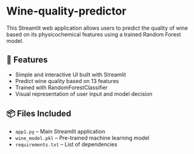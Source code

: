 # Wine-quality-predictor

This Streamlit web application allows users to predict the quality of wine based on its physicochemical features using a trained Random Forest model.

## 🚀 Features

- Simple and interactive UI built with Streamlit  
- Predict wine quality based on 13 features  
- Trained with RandomForestClassifier  
- Visual representation of user input and model decision  

## 📦 Files Included

- `app1.py` – Main Streamlit application  
- `wine_model.pkl` – Pre-trained machine learning model  
- `requirements.txt` – List of dependencies  
